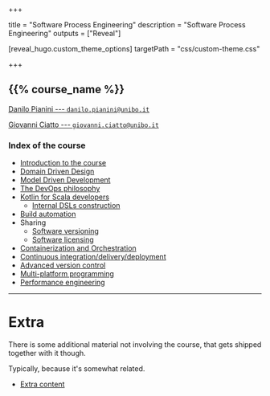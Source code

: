 
+++

title = "Software Process Engineering"
description = "Software Process Engineering"
outputs = ["Reveal"]

[reveal_hugo.custom_theme_options]
targetPath = "css/custom-theme.css"

+++

## {{% course_name %}}

[Danilo Pianini --- `danilo.pianini@unibo.it`](mailto:danilo.pianini@unibo.it)

[Giovanni Ciatto --- `giovanni.ciatto@unibo.it`](mailto:giovanni.ciatto@unibo.it)

### Index of the course

* [Introduction to the course](00-intro)
* [Domain Driven Design](10-ddd)
* [Model Driven Development](11-mdd)
* [The DevOps philosophy](01-devops-intro)
* [Kotlin for Scala developers](02-kotlin)
  * [Internal DSLs construction](03-internal-dsls)
* [Build automation](04-build-automation)
* Sharing
  * [Software versioning](05-version-selection)
  * [Software licensing](06-licenses)
* [Containerization and Orchestration](09-containerization)
* [Continuous integration/delivery/deployment](07-ci)
* [Advanced version control](08-advanced-git)
* [Multi-platform programming](12-multiplatform)
* [Performance engineering](13-performance-engineering)

---

# Extra

There is some additional material not involving the course, that gets shipped together with it though.

Typically, because it's somewhat related.

* [Extra content](extra)

